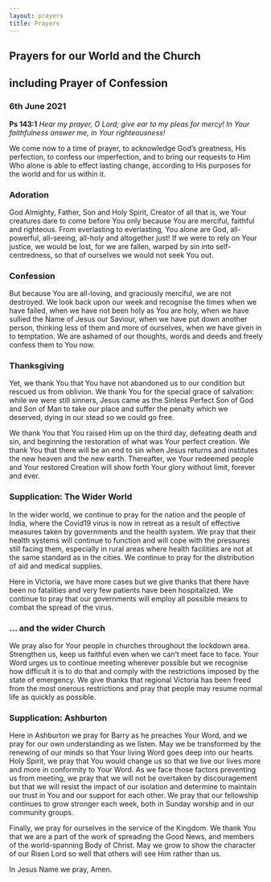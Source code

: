 ```yaml
---
layout: prayers
title: Prayers
---
```

## Prayers for our World and the Church 
## including Prayer of Confession
### 6th June 2021

__Ps 143:1__ _Hear my prayer, O Lord; give ear to my pleas for mercy!
	In Your faithfulness answer me, in Your righteousness!_

We come now to a time of prayer, to acknowledge God’s greatness, His perfection, to confess our imperfection, and to bring our requests to Him Who alone is able to effect lasting change, according to His purposes for the world and for us within it.

### Adoration
God Almighty, Father, Son and Holy Spirit, Creator of all that is, we Your creatures dare to come before You only because You are merciful, faithful and righteous. From everlasting to everlasting, You alone are God, all-powerful, all-seeing, all-holy and altogether just! If we were to rely on Your justice, we would be lost, for we are fallen, warped by sin into self-centredness, so that of ourselves we would not seek You out.

### Confession
But because You are all-loving, and graciously merciful, we are not destroyed. We look back upon our week and recognise the times when we have failed, when we have not been holy as You are holy, when we have sullied the Name of Jesus our Saviour, when we have put down another person, thinking less of them and more of ourselves, when we have given in to temptation. We are ashamed of our thoughts, words and deeds and freely confess them to You now.

### Thanksgiving
Yet, we thank You that You have not abandoned us to our condition but rescued us from oblivion. We thank You for the special grace of salvation: while we were still sinners, Jesus came as the Sinless Perfect Son of God and Son of Man to take our place and suffer the penalty which we deserved, dying in our stead so we could go free.

We thank You that You raised Him up on the third day, defeating death and sin, and beginning the restoration of what was Your perfect creation. We thank You that there will be an end to sin when Jesus returns and institutes the new heaven and the new earth. Thereafter, we Your redeemed people and Your restored Creation will show forth Your glory without limit, forever and ever.

### Supplication: The Wider World
In the wider world, we continue to pray for the nation and the people of India, where the Covid19 virus is now in retreat as a result of effective measures taken by governments and the health system. We pray that their health systems will continue to function and will cope with the pressures still facing them, especially in rural areas where health facilities are not at the same standard as in the cities. We continue to pray for the distribution of aid and medical supplies.

Here in Victoria, we have more cases but we give thanks that there have been no fatalities and very few patients have been hospitalized. We continue to pray that our governments will employ all possible means to combat the spread of the virus.

### ... and the wider Church
We pray also for Your people in churches throughout the lockdown area. Strengthen us, keep us faithful even when we can’t meet face to face. Your Word urges us to continue meeting wherever possible but we recognise how difficult it is to do that and comply with the restrictions imposed by the state of emergency. We give thanks that regional Victoria has been freed from the most onerous restrictions and pray that people may resume normal life as quickly as possible.

### Supplication: Ashburton
Here in Ashburton we pray for Barry as he preaches Your Word, and we pray for our own understanding as we listen. May we be transformed by the renewing of our minds so that Your living Word goes deep into our hearts. Holy Spirit, we pray that You would change us so that we live our lives more and more in conformity to Your Word. As we face those factors preventing us from meeting, we pray that we will not be overtaken by discouragement but that we will resist the impact of our isolation and determine to maintain our trust in You and our support for each other. We pray that our fellowship continues to grow stronger each week, both in Sunday worship and in our community groups.

Finally, we pray for ourselves in the service of the Kingdom. We thank You that we are a part of the work of spreading the Good News, and members of the world-spanning Body of Christ. May we grow to show the character of our Risen Lord so well that others will see Him rather than us. 

In Jesus Name we pray, Amen.
